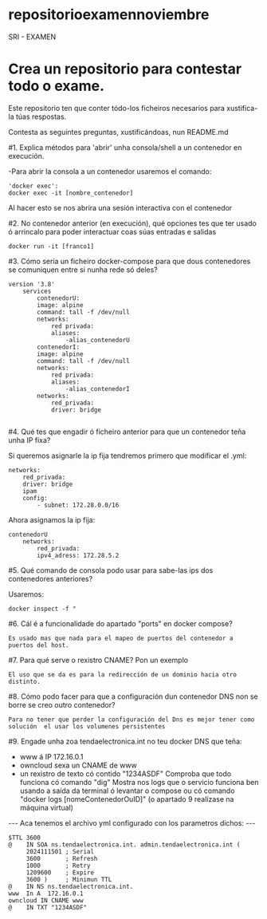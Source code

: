 # repositorioexamennoviembre
SRI - EXAMEN

# Crea un repositorio para contestar todo o exame.
Este repositorio ten que conter tódo-los ficheiros necesarios para xustifica-la túas respostas.

Contesta as seguintes preguntas, xustificándoas, nun README.md

#1. Explica métodos para 'abrir' unha consola/shell a un contenedor en execución.

-Para abrir la consola a un contenedor usaremos el comando:
```
'docker exec':
docker exec -it [nombre_contenedor]  
```
Al hacer esto se nos abrira una sesión interactiva con el contenedor


#2. No contenedor anterior (en execución), qué opciones tes que ter usado ó arrincalo para poder interactuar coas súas entradas e salidas

```
docker run -it [franco1]
```
#3. Cómo sería un ficheiro docker-compose para que dous contenedores se comuniquen entre si nunha rede só deles?


```
version '3.8'
	services
		contenedorU:
		image: alpine
		command: tall -f /dev/null
		networks:
			red privada:
			aliases:
				-alias_contenedorU
		contenedorI:
		image: alpine
		command: tall -f /dev/null
		networks:
			red privada:
			aliases:
				-alias_contenedorI
		networks:
			red_privada:
			driver: bridge
			
```

#4. Qué tes que engadir ó ficheiro anterior para que un contenedor teña unha IP fixa?

Si queremos asignarle la ip fija tendremos primero que modificar el .yml:

```
networks:
	red_privada:
	driver: bridge
	ipam
	config:
		- subnet: 172.28.0.0/16
```

Ahora asignamos la ip fija:
```
contenedorU
	networks:
		red_privada:
		ipv4_adress: 172.28.5.2
```

#5. Qué comando de consola podo usar para sabe-las ips dos contenedores anteriores?

Usaremos: 
```
docker inspect -f "
```

#6. Cál é a funcionalidade do apartado "ports" en docker compose?
```
Es usado mas que nada para el mapeo de puertos del contenedor a puertos del host.
```



#7. Para qué serve o rexistro CNAME? Pon un exemplo
```
El uso que se da es para la redirección de un dominio hacia otro distinto.
```
#8. Cómo podo facer para que a configuración dun contenedor DNS non se borre se creo outro contenedor?
```
Para no tener que perder la configuración del Dns es mejor tener como solución  el usar los volumenes persistentes
```

#9. Engade unha zoa tendaelectronica.int no teu docker DNS que teña:
- www á IP 172.16.0.1
- owncloud sexa un CNAME de www
- un rexistro de texto có contido "1234ASDF"
Comproba que todo funciona có comando "dig"
Mostra nos logs que o servicio funciona ben usando a saída da terminal ó levantar o compose ou có comando "docker logs [nomeContenedorOuID]"
(o apartado 9 realízase na máquina virtual)

--- Aca  tenemos el archivo yml configurado con los parametros dichos: ---

```
$TTL 3600
@    IN SOA ns.tendaelectronica.int. admin.tendaelectronica.int (
     2024111501 ; Serial
     3600       ; Refresh
     1000       ; Retry
     1209600    ; Expire
     3600 )     ; Minimun TTL
@    IN NS ns.tendaelectronica.int.
www  In A  172.16.0.1
owncloud IN CNAME www
@    IN TXT "1234ASDF"
     
		
```

